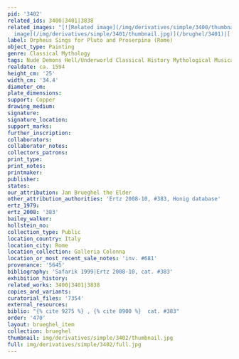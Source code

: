 ```yaml
---
pid: '3402'
related_ids: 3400|3401|3838
related_images: "[![Related image](/img/derivatives/simple/3400/thumbnail.jpg)](/brughel/3400)|[![Related
  image](/img/derivatives/simple/3401/thumbnail.jpg)](/brughel/3401)|[![Related image](/img/derivatives/simple/3838/thumbnail.jpg)](/brughel/3838)"
label: Orpheus Sings for Pluto and Proserpina (Rome)
object_type: Painting
genre: Classical Mythology
tags: Nude Demons Hell/Underworld Classical History Mythological Musical_instruments
realdate: ca. 1594
height_cm: '25'
width_cm: '34.4'
diameter_cm: 
plate_dimensions: 
support: Copper
drawing_medium: 
signature: 
signature_location: 
support_marks: 
further_inscription: 
collaborators: 
collaborator_notes: 
collectors_patrons: 
print_type: 
print_notes: 
printmaker: 
publisher: 
states: 
our_attribution: Jan Brueghel the Elder
other_attribution_authorities: 'Ertz 2008-10, #383, Honig database'
ertz_1979: 
ertz_2008: '383'
bailey_walker: 
hollstein_no: 
collection_type: Public
location_country: Italy
location_city: Rome
location_collection: Galleria Colonna
location_or_most_recent_sale_notes: 'inv. #681'
provenance: '5645'
bibliography: 'Safarik 1999|Ertz 2008-10, cat. #383'
exhibition_history: 
related_works: 3400|3401|3838
copies_and_variants: 
curatorial_files: '7354'
external_resources: 
biblio: "{% cite 9275 %} , {% cite 8900 %}  cat. #383"
order: '470'
layout: brueghel_item
collection: brueghel
thumbnail: img/derivatives/simple/3402/thumbnail.jpg
full: img/derivatives/simple/3402/full.jpg
---
```

